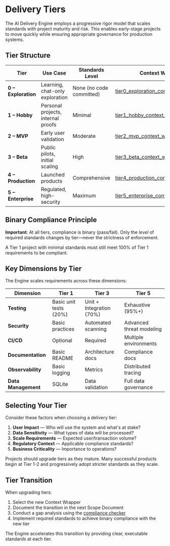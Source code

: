 # Delivery Tiers

The AI Delivery Engine employs a progressive rigor model that scales standards with project maturity and risk. This enables early-stage projects to move quickly while ensuring appropriate governance for production systems.

## Tier Structure

| Tier | Use Case | Standards Level | Context Wrapper |
|------|----------|-----------------|-----------------|
| **0 – Exploration** | Learning, chat-only exploration | None (no code committed) | [tier0_exploration_context_wrapper.md](../core/context_wrappers/tier0_exploration_context_wrapper.md) |
| **1 – Hobby** | Personal projects, internal proofs | Minimal | [tier1_hobby_context_wrapper.md](../core/context_wrappers/tier1_hobby_context_wrapper.md) |
| **2 – MVP** | Early user validation | Moderate | [tier2_mvp_context_wrapper.md](../core/context_wrappers/tier2_mvp_context_wrapper.md) |
| **3 – Beta** | Public pilots, initial scaling | High | [tier3_beta_context_wrapper.md](../core/context_wrappers/tier3_beta_context_wrapper.md) |
| **4 – Production** | Launched products | Comprehensive | [tier4_production_context_wrapper.md](../core/context_wrappers/tier4_production_context_wrapper.md) |
| **5 – Enterprise** | Regulated, high-security | Maximum | [tier5_enterprise_context_wrapper.md](../core/context_wrappers/tier5_enterprise_context_wrapper.md) |

## Binary Compliance Principle

**Important**: At all tiers, compliance is binary (pass/fail). Only the *level* of required standards changes by tier—never the strictness of enforcement.

A Tier 1 project with minimal standards must still meet 100% of Tier 1 requirements to be compliant.

## Key Dimensions by Tier

The Engine scales requirements across these dimensions:

| Dimension | Tier 1 | Tier 3 | Tier 5 |
|-----------|--------|--------|--------|
| **Testing** | Basic unit tests (20%) | Unit + Integration (70%) | Exhaustive (95%+) |
| **Security** | Basic practices | Automated scanning | Advanced threat modeling |
| **CI/CD** | Optional | Required | Multiple environments |
| **Documentation** | Basic README | Architecture docs | Compliance docs |
| **Observability** | Basic logging | Metrics | Distributed tracing |
| **Data Management** | SQLite | Data validation | Full data governance |

## Selecting Your Tier

Consider these factors when choosing a delivery tier:

1. **User Impact** — Who will use the system and what's at stake?
2. **Data Sensitivity** — What types of data will be processed?
3. **Scale Requirements** — Expected user/transaction volume?
4. **Regulatory Context** — Applicable compliance standards?
5. **Business Criticality** — Importance to operations?

Projects should upgrade tiers as they mature. Many successful products begin at Tier 1-2 and progressively adopt stricter standards as they scale.

## Tier Transition

When upgrading tiers:

1. Select the new Context Wrapper
2. Document the transition in the next Scope Document
3. Conduct a gap analysis using the [compliance checker](../prompts/check_context_wrapper_compliance.md)
4. Implement required standards to achieve binary compliance with the new tier

The Engine accelerates this transition by providing clear, executable standards at each tier. 